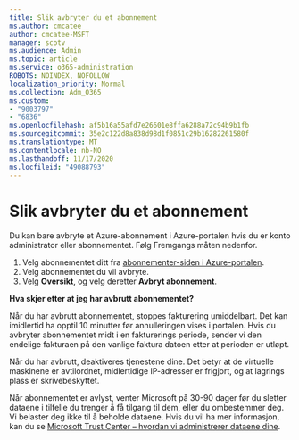 ```yaml
---
title: Slik avbryter du et abonnement
ms.author: cmcatee
author: cmcatee-MSFT
manager: scotv
ms.audience: Admin
ms.topic: article
ms.service: o365-administration
ROBOTS: NOINDEX, NOFOLLOW
localization_priority: Normal
ms.collection: Adm_O365
ms.custom:
- "9003797"
- "6836"
ms.openlocfilehash: af5b16a55afd7e26601e8ffa6288a72c94b9b1fb
ms.sourcegitcommit: 35e2c122d8a838d98d1f0851c29b16282261580f
ms.translationtype: MT
ms.contentlocale: nb-NO
ms.lasthandoff: 11/17/2020
ms.locfileid: "49088793"
---
```

# <a name="how-to-cancel-a-subscription"></a>Slik avbryter du et abonnement

Du kan bare avbryte et Azure-abonnement i Azure-portalen hvis du er konto administrator eller abonnementet. Følg Fremgangs måten nedenfor.

1. Velg abonnementet ditt fra [abonnementer-siden i Azure-portalen](https://ms.portal.azure.com/#blade/Microsoft_Azure_Billing/SubscriptionsBlade).
2. Velg abonnementet du vil avbryte.
3. Velg **Oversikt**, og velg deretter **Avbryt abonnement**.

**Hva skjer etter at jeg har avbrutt abonnementet?**

Når du har avbrutt abonnementet, stoppes fakturering umiddelbart. Det kan imidlertid ha opptil 10 minutter før annulleringen vises i portalen. Hvis du avbryter abonnementet midt i en fakturerings periode, sender vi den endelige fakturaen på den vanlige faktura datoen etter at perioden er utløpt.

Når du har avbrutt, deaktiveres tjenestene dine. Det betyr at de virtuelle maskinene er avtilordnet, midlertidige IP-adresser er frigjort, og at lagrings plass er skrivebeskyttet.

Når abonnementet er avlyst, venter Microsoft på 30-90 dager før du sletter dataene i tilfelle du trenger å få tilgang til dem, eller du ombestemmer deg. Vi belaster deg ikke til å beholde dataene. Hvis du vil ha mer informasjon, kan du se [Microsoft Trust Center – hvordan vi administrerer dataene dine](https://www.microsoft.com/trust-center/privacy/data-management#leave).

